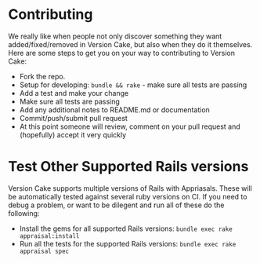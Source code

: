 # Contributing

We really like when people not only discover something they want added/fixed/removed in Version Cake, but also when they do it themselves. Here are some steps to get you on your way to contributing to Version Cake:

* Fork the repo.
* Setup for developing: `bundle && rake` - make sure all tests are passing
* Add a test and make your change
* Make sure all tests are passing
* Add any additional notes to README.md or documentation
* Commit/push/submit pull request
* At this point someone will review, comment on your pull request and (hopefully) accept it very quickly

# Test Other Supported Rails versions

Version Cake supports multiple versions of Rails with Appriasals. These will be automatically tested against several ruby versions on CI. If you need to debug a problem, or want to be dilegent and run all of these do the following:

* Install the gems for all supported Rails versions: `bundle exec rake appraisal:install`
* Run all the tests for the supported Rails versions: `bundle exec rake appraisal spec`
